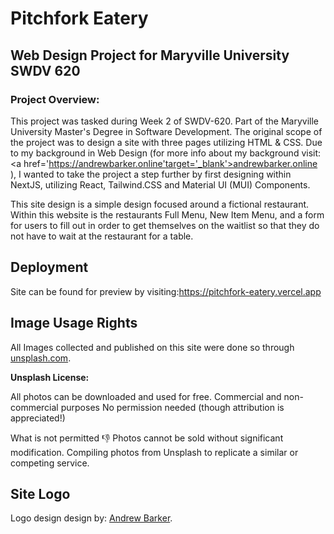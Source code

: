 # Pitchfork Eatery

## Web Design Project for Maryville University SWDV 620

### Project Overview:

This project was tasked during Week 2 of SWDV-620. Part of the Maryville University Master's Degree in Software Development. The original scope of the project was to design a site with three pages utilizing HTML & CSS. Due to my background in Web Design (for more info about my background visit: <a href='https://andrewbarker.online'target='_blank'>andrewbarker.online</a> ), I wanted to take the project a step further by first designing within NextJS, utilizing React, Tailwind.CSS and Material UI (MUI) Components.

This site design is a simple design focused around a fictional restaurant. Within this website is the restaurants Full Menu, New Item Menu, and a form for users to fill out in order to get themselves on the waitlist so that they do not have to wait at the restaurant for a table.

## Deployment

Site can be found for preview by visiting:<a href = 'https://pitchfork-eatery.vercel.app/' target='_blank'>https://pitchfork-eatery.vercel.app</a>

## Image Usage Rights

All Images collected and published on this site were done so through <a href='https://unsplash.com/' target='_blank'>unsplash.com</a>.

<b>Unsplash License:</b>

All photos can be downloaded and used for free.
Commercial and non-commercial purposes
No permission needed (though attribution is appreciated!)

What is not permitted 👎
Photos cannot be sold without significant modification.
Compiling photos from Unsplash to replicate a similar or competing service.

## Site Logo

Logo design design by: <a href='andrewbarker.online' target='_blank'>Andrew Barker</a>.
